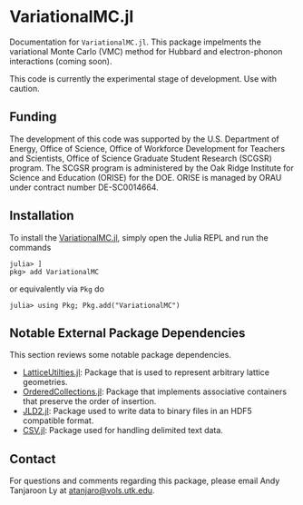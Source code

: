 # VariationalMC.jl

Documentation for `VariationalMC.jl`. This package impelments the variational Monte Carlo (VMC) method for Hubbard and electron-phonon interactions (coming soon).

This code is currently the experimental stage of development. Use with caution. 

## Funding 

The development of this code was supported by the U.S. Department of Energy, Office of Science, Office of Workforce Development for Teachers and Scientists, Office of Science Graduate Student Research (SCGSR) program. The SCGSR program is administered by the Oak Ridge Institute for Science and Education (ORISE) for the DOE. ORISE is managed by ORAU under contract number DE-SC0014664.

## Installation

To install the [VariationalMC.jl](https://github.com/atanjaro/VariationalMC.jl),
simply open the Julia REPL and run the commands
```
julia> ]
pkg> add VariationalMC
```
or equivalently via `Pkg` do
```
julia> using Pkg; Pkg.add("VariationalMC")
```

## Notable External Package Dependencies

This section reviews some notable package dependencies.

- [LatticeUtilties.jl](https://github.com/SmoQySuite/LatticeUtilities.jl.git): Package that is used to represent arbitrary lattice geometries.
- [OrderedCollections.jl](https://github.com/JuliaCollections/OrderedCollections.jl): Package that implements associative containers that preserve the order of insertion.
- [JLD2.jl](https://github.com/JuliaIO/JLD2.jl.git): Package used to write data to binary files in an HDF5 compatible format. 
- [CSV.jl](https://github.com/JuliaData/CSV.jl): Package used for handling delimited text data.

## Contact

For questions and comments regarding this package, please email Andy Tanjaroon Ly at [atanjaro@vols.utk.edu](mailto:atanjaro@vols.utk.edu).

